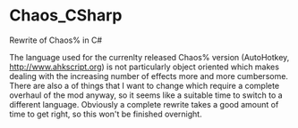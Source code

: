 Chaos_CSharp
============

Rewrite of Chaos% in C#

The language used for the currenlty released Chaos% version (AutoHotkey, http://www.ahkscript.org) 
is not particularly object oriented which makes dealing with the increasing number of effects more and more cumbersome.
There are also a of things that I want to change which require a complete overhaul of the mod anyway, so it seems like a suitable time to switch to a different language.
Obviously a complete rewrite takes a good amount of time to get right, so this won't be finished overnight.
